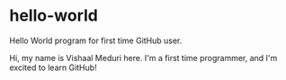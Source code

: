 # hello-world
Hello World program for first time GitHub user.

 
  Hi, my name is Vishaal Meduri here. I'm a first time programmer, and I'm excited to learn GitHub!
